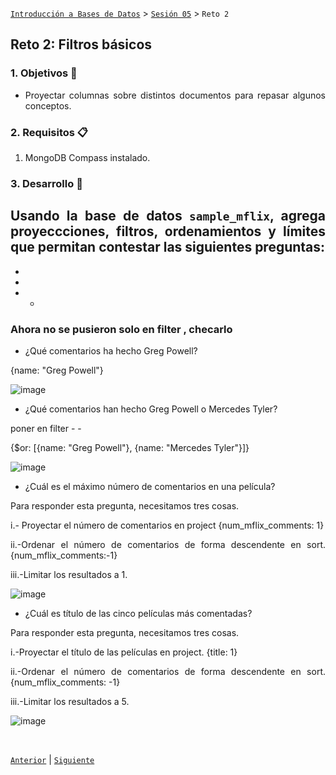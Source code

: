 [`Introducción a Bases de Datos`](../../README.md) > [`Sesión 05`](../Readme.md) > `Reto 2`
	
## Reto 2: Filtros básicos

<div style="text-align: justify;">

### 1. Objetivos :dart:

- Proyectar columnas sobre distintos documentos para repasar algunos conceptos.

### 2. Requisitos :clipboard:

1. MongoDB Compass instalado.

### 3. Desarrollo :rocket:

Usando la base de datos `sample_mflix`, agrega proyeccciones, filtros, ordenamientos y límites que permitan contestar las siguientes preguntas:
-
-
-
-
	-
	

	
### Ahora no se pusieron solo en filter , checarlo 	

	
	
- ¿Qué comentarios ha hecho Greg Powell?


{name: "Greg Powell"}

	
![image](https://user-images.githubusercontent.com/104279978/194728062-64f0bda8-9372-4254-bc6e-92243ad8a46e.png)






- ¿Qué comentarios han hecho Greg Powell o Mercedes Tyler?

poner en filter
	-
	-
	

{$or: [{name: "Greg Powell"}, {name: "Mercedes Tyler"}]}


![image](https://user-images.githubusercontent.com/104279978/194728071-4d6649d9-f155-4aed-8262-12e0fa5f9ee0.png)


	


- ¿Cuál es el máximo número de comentarios en una película?



Para responder esta pregunta, necesitamos tres cosas.

i.- Proyectar el número de comentarios en project 
{num_mflix_comments: 1}	

ii.-Ordenar el número de comentarios de forma descendente en sort.
{num_mflix_comments:-1}

iii.-Limitar los resultados a 1.




![image](https://user-images.githubusercontent.com/104279978/194728098-5be7abc0-a364-458e-ad52-55327302e01f.png)
	
	
	
	


- ¿Cuál es título de las cinco películas más comentadas?

Para responder esta pregunta, necesitamos tres cosas.

i.-Proyectar el título de las películas en project.
{title: 1}	

ii.-Ordenar el número de comentarios de forma descendente en sort.
{num_mflix_comments: -1}

iii.-Limitar los resultados a 5.

![image](https://user-images.githubusercontent.com/104279978/194728118-8055eec9-f67e-425b-80fe-d55286ed5124.png)





<br/>

[`Anterior`](../Ejemplo-02/Readme.md) | [`Siguiente`](../Readme.md)

</div>
